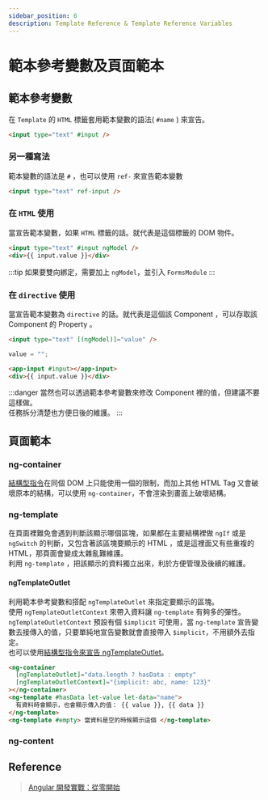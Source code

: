 ```yaml
---
sidebar_position: 6
description: Template Reference & Template Reference Variables
---
```


# 範本參考變數及頁面範本

## 範本參考變數

在 `Template` 的 `HTML` 標籤套用範本變數的語法( `#name` ) 來宣告。

```html
<input type="text" #input />
```

### 另一種寫法

範本變數的語法是 `#` ，也可以使用 `ref-` 來宣告範本變數

```html
<input type="text" ref-input />
```

### 在 `HTML` 使用

當宣告範本變數，如果 `HTML` 標籤的話。就代表是這個標籤的 DOM 物件。

```html
<input type="text" #input ngModel />
<div>{{ input.value }}</div>
```

:::tip
如果要雙向綁定，需要加上 `ngModel`，並引入 `FormsModule`
:::

### 在 `directive` 使用

當宣告範本變數為 `directive` 的話。就代表是這個該 Component ，可以存取該 Component 的 Property 。

```html input.component.html
<input type="text" [(ngModel)]="value" />
```

```typescript input.component.ts
value = "";
```

```html app.component.html
<app-input #input></app-input>
<div>{{ input.value }}</div>
```

:::danger
當然也可以透過範本參考變數來修改 Component 裡的值，但建議不要這樣做。<br />任務拆分清楚也方便日後的維護。
:::

## 頁面範本

### ng-container

[結構型指令](/docs/Angular/angular_directives#ngif)在同個 DOM 上只能使用一個的限制，而加上其他 HTML Tag 又會破壞原本的結構，可以使用 `ng-container`，不會渲染到畫面上破壞結構。

### ng-template

在頁面裡難免會遇到判斷該顯示哪個區塊，如果都在主要結構裡做 `ngIf` 或是 `ngSwitch` 的判斷，又包含著該區塊要顯示的 HTML ，或是這裡面又有些重複的 HTML，那頁面會變成太雜亂難維護。<br />利用 `ng-template` ，把該顯示的資料獨立出來，利於方便管理及後續的維護。

#### ngTemplateOutlet

利用範本參考變數和搭配 `ngTemplateOutlet` 來指定要顯示的區塊。<br />
使用 `ngTemplateOutletContext` 來帶入資料讓 `ng-template` 有夠多的彈性。<br />
`ngTemplateOutletContext` 預設有個 `$implicit` 可使用，當 `ng-template` 宣告變數去接傳入的值，只要單純地宣告變數就會直接帶入 `$implicit`，不用額外去指定。<br />
也可以使用[結構型指令來宣告 ngTemplateOutlet](/docs/Angular/angular_directives#ngtemplateoutlet)。

```html
<ng-container
  [ngTemplateOutlet]="data.length ? hasData : empty"
  [ngTemplateOutletContext]="{implicit: abc, name: 123}"
></ng-container>
<ng-template #hasData let-value let-data="name">
  有資料時會顯示，也會顯示傳入的值： {{ value }}, {{ data }}
</ng-template>
<ng-template #empty> 當資料是空的時候顯示這個 </ng-template>
```

### ng-content

## Reference

> [Angular 開發實戰：從零開始](https://www.udemy.com/course/angular-zero/) <br />
